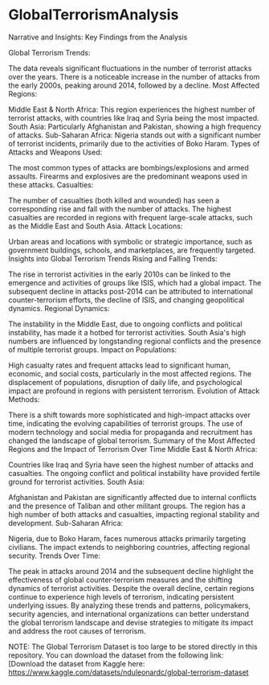 # GlobalTerrorismAnalysis
Narrative and Insights:
Key Findings from the Analysis

Global Terrorism Trends:

The data reveals significant fluctuations in the number of terrorist attacks over the years.
There is a noticeable increase in the number of attacks from the early 2000s, peaking around 2014, followed by a decline.
Most Affected Regions:

Middle East & North Africa: This region experiences the highest number of terrorist attacks, with countries like Iraq and Syria being the most impacted.
South Asia: Particularly Afghanistan and Pakistan, showing a high frequency of attacks.
Sub-Saharan Africa: Nigeria stands out with a significant number of terrorist incidents, primarily due to the activities of Boko Haram.
Types of Attacks and Weapons Used:

The most common types of attacks are bombings/explosions and armed assaults.
Firearms and explosives are the predominant weapons used in these attacks.
Casualties:

The number of casualties (both killed and wounded) has seen a corresponding rise and fall with the number of attacks.
The highest casualties are recorded in regions with frequent large-scale attacks, such as the Middle East and South Asia.
Attack Locations:

Urban areas and locations with symbolic or strategic importance, such as government buildings, schools, and marketplaces, are frequently targeted.
Insights into Global Terrorism Trends
Rising and Falling Trends:

The rise in terrorist activities in the early 2010s can be linked to the emergence and activities of groups like ISIS, which had a global impact.
The subsequent decline in attacks post-2014 can be attributed to international counter-terrorism efforts, the decline of ISIS, and changing geopolitical dynamics.
Regional Dynamics:

The instability in the Middle East, due to ongoing conflicts and political instability, has made it a hotbed for terrorist activities.
South Asia's high numbers are influenced by longstanding regional conflicts and the presence of multiple terrorist groups.
Impact on Populations:

High casualty rates and frequent attacks lead to significant human, economic, and social costs, particularly in the most affected regions.
The displacement of populations, disruption of daily life, and psychological impact are profound in regions with persistent terrorism.
Evolution of Attack Methods:

There is a shift towards more sophisticated and high-impact attacks over time, indicating the evolving capabilities of terrorist groups.
The use of modern technology and social media for propaganda and recruitment has changed the landscape of global terrorism.
Summary of the Most Affected Regions and the Impact of Terrorism Over Time
Middle East & North Africa:

Countries like Iraq and Syria have seen the highest number of attacks and casualties.
The ongoing conflict and political instability have provided fertile ground for terrorist activities.
South Asia:

Afghanistan and Pakistan are significantly affected due to internal conflicts and the presence of Taliban and other militant groups.
The region has a high number of both attacks and casualties, impacting regional stability and development.
Sub-Saharan Africa:

Nigeria, due to Boko Haram, faces numerous attacks primarily targeting civilians.
The impact extends to neighboring countries, affecting regional security.
Trends Over Time:

The peak in attacks around 2014 and the subsequent decline highlight the effectiveness of global counter-terrorism measures and the shifting dynamics of terrorist activities.
Despite the overall decline, certain regions continue to experience high levels of terrorism, indicating persistent underlying issues.
By analyzing these trends and patterns, policymakers, security agencies, and international organizations can better understand the global terrorism landscape and devise strategies to mitigate its impact and address the root causes of terrorism.


NOTE:
The Global Terrorism Dataset is too large to be stored directly in this repository. You can download the dataset from the following link:  [Download the dataset from Kaggle here: https://www.kaggle.com/datasets/nduleonardc/global-terrorism-dataset
